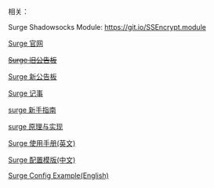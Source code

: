 

相关： 

Surge Shadowsocks Module: https://git.io/SSEncrypt.module

[Surge 官网](https://nssurge.com/)

~~[Surge 旧公告板](https://trello.com/b/qy4sDvxg/surge)~~

[Surge 新公告板](https://nssurge.zendesk.com/)

[Surge 记事](https://medium.com/@Blankwonder/6010f1910111)

[surge 新手指南](https://medium.com/@scomper/a1533c10e80b) 

[surge 原理与实现](https://medium.com/@Blankwonder/8aa3304fb3bb)

[Surge 使用手册(英文)](https://manual.nssurge.com/)

[Surge 配置模版(中文)](https://nssurge.com/config-example/zhHans.conf)

[Surge Config Example(English)](https://nssurge.com/config-example/en.conf)

